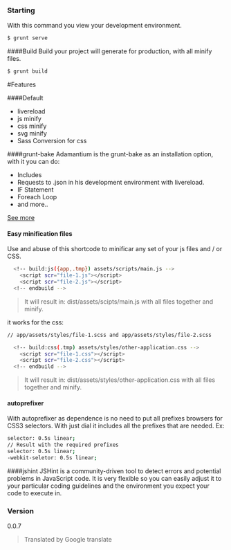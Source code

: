 ### Starting
With this command you view your development environment.
```sh
$ grunt serve
```
####Build
Build your project will generate for production, with all minify files.
```sh
$ grunt build
```

#Features

####Default
* livereload
* js minify
* css minify
* svg minify
* Sass Conversion for css

####grunt-bake
Adamantium is the grunt-bake as an installation option, with it you can do:

 - Includes
 - Requests to .json in his development environment with livereload.
 - IF Statement
 - Foreach Loop
 - and more..

[See more](https://github.com/MathiasPaumgarten/grunt-bake)

#### Easy minification files
Use and abuse of this shortcode to minificar any set of your js files and / or CSS.

```sh
  <!-- build:js({app,.tmp}) assets/scripts/main.js -->
    <script scr="file-1.js"></script>
    <script scr="file-2.js"></script>
  <!-- endbuild -->

```
>  It will result in: dist/assets/scipts/main.js  with all files together and minify.

it works for the css:

```sh
// app/assets/styles/file-1.scss and app/assets/styles/file-2.scss

  <!-- build:css(.tmp) assets/styles/other-application.css -->
    <script scr="file-1.css"></script>
    <script scr="file-2.css"></script>
  <!-- endbuild -->

```
> It will result in: dist/assets/styles/other-application.css with all files together and minify.

#### autoprefixer
With autoprefixer as dependence is no need to put all prefixes browsers for CSS3 selectors. With just dial it includes all the prefixes that are needed.
Ex:

```sh
selector: 0.5s linear;
// Result with the required prefixes
selector: 0.5s linear;
-webkit-seletor: 0.5s linear;
```

####jshint
JSHint is a community-driven tool to detect errors and potential problems in JavaScript code. It is very flexible so you can easily adjust it to your particular coding guidelines and the environment you expect your code to execute in.

### Version
0.0.7

>Translated by Google translate

